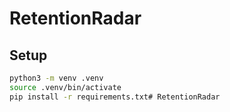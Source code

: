 # RetentionRadar

## Setup
```bash
python3 -m venv .venv
source .venv/bin/activate
pip install -r requirements.txt# RetentionRadar
